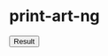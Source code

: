 # print-art-ng


<!DOCTYPE html>
<html>
<head>
	<title>Sample Calculation</title>
</head>
<body>

<button onclick="result()">Result</button>

<script type="text/javascript">
//value of the product
var _product_cost = 100;

//glossy papper cost 3 
var _paper_cost = 0.3;

//what are is this varibales i didn't understand
var _frame_cost_height = 2;
var _frame_back_front_price = 5;

//print size 
var _height = 5;
var _width = 3.7;

//mat size
var _mat_height = 1;
var _mat_width = 1.7;


var picture_cost = 0.10 * _product_cost;

var paper_cost = _height * _width * _paper_cost ;

var mac_cost = (_width+(_mat_width * 2)) + 
(_height*(_mat_width*2)) * 2 * 
_frame_cost_height +
(_width+(_mat_width * 2))
 * (_height+(_mat_width*2)) 
 * 2 * 
 _frame_back_front_price ;

function result() {
	// body...
	console.log("Picture Cost :-"+picture_cost)
	console.log("Paper Cost :-"+paper_cost)
	console.log("Mac Cost :-"+mac_cost)
}

</script>
</body>
</html>
